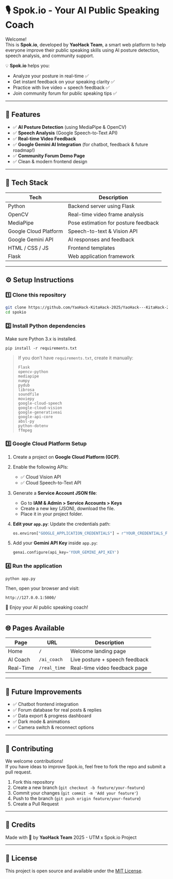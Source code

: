 # 🎙️ Spok.io - Your AI Public Speaking Coach

Welcome!  
This is **Spok.io**, developed by **YaoHack Team**, a smart web platform to help everyone improve their public speaking skills using AI posture detection, speech analysis, and community support.

💡 **Spok.io** helps you:
 - Analyze your posture in real-time ✅
 - Get instant feedback on your speaking clarity ✅
 - Practice with live video + speech feedback ✅
 - Join community forum for public speaking tips ✅

---

## 🚀 Features

- ✅ **AI Posture Detection** (using MediaPipe & OpenCV)
- ✅ **Speech Analysis** (Google Speech-to-Text API)
- ✅ **Real-time Video Feedback**
- ✅ **Google Gemini AI Integration** (for chatbot, feedback & future roadmap!)
- ✅ **Community Forum Demo Page**
- ✅ Clean & modern frontend design

---

## 🧩 Tech Stack

| Tech                   | Description                          |
|------------------------|--------------------------------------|
| Python                 | Backend server using Flask           |
| OpenCV                 | Real-time video frame analysis       |
| MediaPipe              | Pose estimation for posture feedback |
| Google Cloud Platform  | Speech-to-text & Vision API          |
| Google Gemini API      | AI responses and feedback            |
| HTML / CSS / JS        | Frontend templates                   |
| Flask                  | Web application framework            |

---

## ⚙️ Setup Instructions

### 1️⃣ Clone this repository

```bash
git clone https://github.com/YaoHack-KitaHack-2025/YaoHack---KitaHack-2025.git
cd spokio
```

### 2️⃣ Install Python dependencies

Make sure Python 3.x is installed.

```
pip install -r requirements.txt
```

> If you don’t have `requirements.txt`, create it manually:
>
> ```
> Flask
>opencv-python
>mediapipe
>numpy
>pydub
>librosa
>soundfile
>moviepy
>google-cloud-speech
>google-cloud-vision
>google-generativeai
>google-api-core
>absl-py
>python-dotenv
> ffmpeg
> ```

### 3️⃣ Google Cloud Platform Setup

1. Create a project on **Google Cloud Platform (GCP)**.
2. Enable the following APIs:
   - ✅ Cloud Vision API
   - ✅ Cloud Speech-to-Text API

3. Generate a **Service Account JSON file**:
   - Go to **IAM & Admin > Service Accounts > Keys**
   - Create a new key (JSON), download the file.
   - Place it in your project folder.

4. **Edit your `app.py`**:
   Update the credentials path:
   ```python
   os.environ["GOOGLE_APPLICATION_CREDENTIALS"] = r"YOUR_CREDENTIALS_FILE.json"
   ```

5. Add your **Gemini API Key** inside `app.py`:
   ```python
   genai.configure(api_key='YOUR_GEMINI_API_KEY')
   ```

### 4️⃣ Run the application

```
python app.py
```

Then, open your browser and visit:

```
http://127.0.0.1:5000/
```

🎉 Enjoy your AI public speaking coach!

---

## 🌐 Pages Available

| Page      | URL                  | Description                             |
|-----------|----------------------|-----------------------------------------|
| Home      | `/`                  | Welcome landing page                    |
| AI Coach  | `/ai_coach`          | Live posture + speech feedback          |
| Real-Time | `/real_time`         | Real-time video feedback page           |

---

## 🤖 Future Improvements

- ✅ Chatbot frontend integration
- ✅ Forum database for real posts & replies
- ✅ Data export & progress dashboard
- ✅ Dark mode & animations
- ✅ Camera switch & reconnect options

---

## 🤝 Contributing

We welcome contributions!  
If you have ideas to improve Spok.io, feel free to fork the repo and submit a pull request.

1. Fork this repository
2. Create a new branch (`git checkout -b feature/your-feature`)
3. Commit your changes (`git commit -m 'Add your feature'`)
4. Push to the branch (`git push origin feature/your-feature`)
5. Create a Pull Request

---

## 📢 Credits

Made with 💙 by **YaoHack Team**
2025 - UTM x Spok.io Project

---

## 📄 License

This project is open source and available under the [MIT License](LICENSE).
